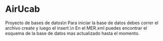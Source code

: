 # AirUcab
Proyecto de bases de datos\n
Para iniciar la base de datos debes correr el archivo create y luego el insert.\n
En el MER.xml puedes encontrar el esquema de la base de datos mas actualizado hasta el momento.
